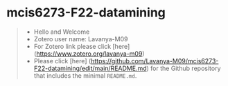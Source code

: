 # mcis6273-F22-datamining
>
> - Hello and Welcome
> - Zotero user name: Lavanya-M09
> - For Zotero link please click [here] (https://www.zotero.org/lavanya-m09)
> - Please click [here] (https://github.com/Lavanya-M09/mcis6273-F22-datamining/edit/main/README.md) for the Github repository that includes the minimal `README.md`.
